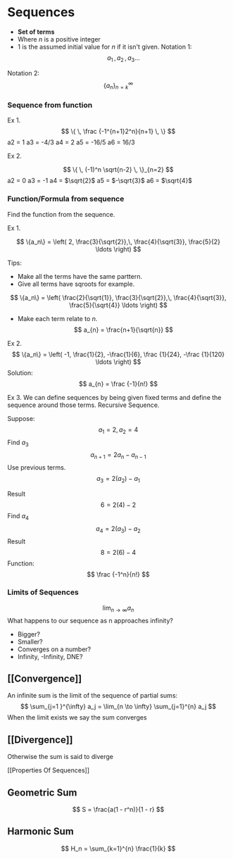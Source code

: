 # Sequences
- **Set of terms**
- Where $n$ is a positive integer
- $1$ is the assumed initial value for $n$ if it isn't given.
Notation 1:
$$a_{1} \,, a_{2} \,, a_{3} \dots$$


Notation 2:
$$
 \{ a_{n}\}_{n=k}^\infty
$$
### Sequence from function
Ex 1.
$$
\{ \,  \frac {-1^{n+1}2^n}{n+1} \,  \}
$$
a2 = 1
a3 = -4/3
a4 = 2
a5 = -16/5
a6 = 16/3

Ex 2.

$$
\{ \,   (-1)^n \sqrt{n-2} \, \}_{n=2}
$$
a2 = 0
a3 = -1
a4 = $\sqrt{2}$
a5 = $-\sqrt{3}$
a6 = $\sqrt{4}$


### Function/Formula from sequence
Find the function from the sequence.

Ex 1.

$$
\{a_n\} = \left( 2, \frac{3}{\sqrt{2}},\, \frac{4}{\sqrt{3}}, \frac{5}{2}  \ldots \right)
$$


Tips:
- Make all the terms have the same parttern.
- Give all terms have sqroots for example.

$$
\{a_n\} = \left( \frac{2}{\sqrt{1}}, \frac{3}{\sqrt{2}},\, \frac{4}{\sqrt{3}}, \frac{5}{\sqrt{4}}  \ldots \right)
$$
- Make each term relate to $n$.
  $$
a_{n} = \frac{n+1}{\sqrt{n}}
$$

Ex 2.
$$
\{a_n\} = \left( -1, \frac{1}{2}, -\frac{1}{6}, \frac {1}{24}, -\frac {1}{120}  \ldots \right)
$$
Solution:
$$
a_{n} = \frac {-1}{n!}
$$

Ex 3.
We can define sequences by being given fixed terms and define the sequence around those terms.
Recursive Sequence.

Suppose:
$$
a_{1} = 2, a_{2} = 4
$$
Find $a_{3}$
$$
a_{n+1} = 2a_{n} - a_{n-1}
$$
Use previous terms.
$$
a_{3} = 2(a_{2}) - a_{1}
$$

Result
$$
6 = 2(4) - 2
$$
Find $a_{4}$
$$
a_{4} = 2(a_{3}) - a_{2}
$$
Result
$$
8 = 2(6) - 4
$$
Function:
$$
\frac {-1^n}{n!}
$$

### Limits of Sequences

$$
\lim_{ n \to \infty } a_{n}
$$
What happens to our sequence as n approaches infinity? 
- Bigger?
- Smaller?
- Converges on a number?
- Infinity, -Infinity, DNE?

## [[Convergence]]
An infinite sum is the limit of the sequence of partial sums:
$$
\sum_{j=1 }^{\infty} a_j = \lim_{n \to \infty} \sum_{j=1}^{n} a_j
$$
When the limit exists we say the sum converges
## [[Divergence]]
Otherwise the sum is said to diverge

[[Properties Of Sequences]]

## Geometric Sum

$$
S = \frac{a(1 - r^n)}{1 - r}
$$
## Harmonic Sum

$$
H_n = \sum_{k=1}^{n} \frac{1}{k}
$$
 
 